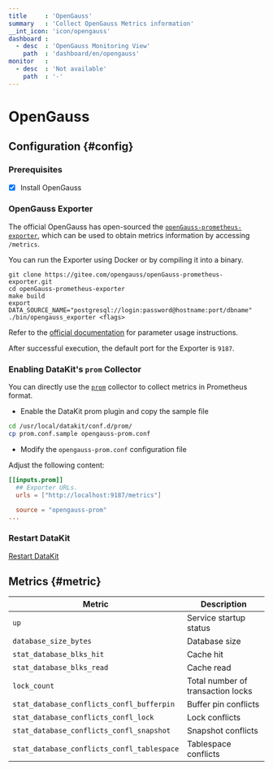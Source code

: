 ```yaml
---
title     : 'OpenGauss'
summary   : 'Collect OpenGauss Metrics information'
__int_icon: 'icon/opengauss'
dashboard :
  - desc  : 'OpenGauss Monitoring View'
    path  : 'dashboard/en/opengauss'
monitor   :
  - desc  : 'Not available'
    path  : '-'
---
```


<!-- markdownlint-disable MD025 -->
# OpenGauss
<!-- markdownlint-enable -->

## Configuration {#config}

### Prerequisites

- [x] Install OpenGauss

### OpenGauss Exporter

The official OpenGauss has open-sourced the [`openGauss-prometheus-exporter`](https://gitee.com/opengauss/openGauss-prometheus-exporter), which can be used to obtain metrics information by accessing `/metrics`.

You can run the Exporter using Docker or by compiling it into a binary.

```shell
git clone https://gitee.com/opengauss/openGauss-prometheus-exporter.git
cd openGauss-prometheus-exporter
make build
export DATA_SOURCE_NAME="postgresql://login:password@hostname:port/dbname"
./bin/opengauss_exporter <flags>
```

Refer to the [official documentation](https://gitee.com/opengauss/openGauss-prometheus-exporter#flags) for parameter usage instructions.

After successful execution, the default port for the Exporter is `9187`.

### Enabling DataKit's `prom` Collector

You can directly use the [`prom`](./prom.md) collector to collect metrics in Prometheus format.

- Enable the DataKit prom plugin and copy the sample file

```bash
cd /usr/local/datakit/conf.d/prom/
cp prom.conf.sample opengauss-prom.conf
```

- Modify the `opengauss-prom.conf` configuration file

Adjust the following content:

```toml
[[inputs.prom]]
  ## Exporter URLs.
  urls = ["http://localhost:9187/metrics"]

  source = "opengauss-prom"
...
```

### Restart DataKit

[Restart DataKit](../datakit/datakit-service-how-to.md#manage-service)

## Metrics {#metric}


| Metric | Description |
| -- | -- |
| `up` | Service startup status |
| `database_size_bytes` | Database size |
| `stat_database_blks_hit`| Cache hit|
| `stat_database_blks_read`| Cache read|
| `lock_count`| Total number of transaction locks|
| `stat_database_conflicts_confl_bufferpin`| Buffer pin conflicts|
| `stat_database_conflicts_confl_lock`| Lock conflicts|
| `stat_database_conflicts_confl_snapshot`| Snapshot conflicts|
| `stat_database_conflicts_confl_tablespace`| Tablespace conflicts|
